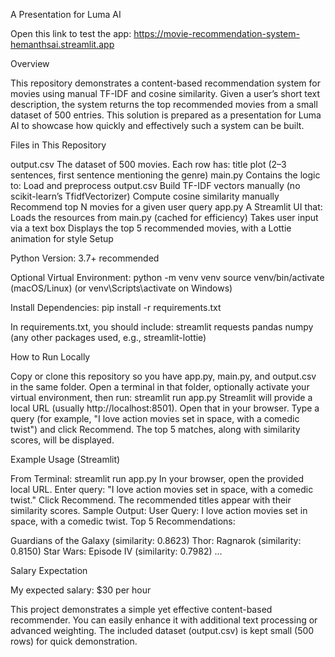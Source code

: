 A Presentation for Luma AI

Open this link to test the app: https://movie-recommendation-system-hemanthsai.streamlit.app

Overview

This repository demonstrates a content-based recommendation system for movies using manual TF-IDF and cosine similarity. Given a user’s short text description, the system returns the top recommended movies from a small dataset of 500 entries. This solution is prepared as a presentation for Luma AI to showcase how quickly and effectively such a system can be built.

Files in This Repository

output.csv
The dataset of 500 movies. Each row has:
title
plot (2–3 sentences, first sentence mentioning the genre)
main.py
Contains the logic to:
Load and preprocess output.csv
Build TF-IDF vectors manually (no scikit-learn’s TfidfVectorizer)
Compute cosine similarity manually
Recommend top N movies for a given user query
app.py
A Streamlit UI that:
Loads the resources from main.py (cached for efficiency)
Takes user input via a text box
Displays the top 5 recommended movies, with a Lottie animation for style
Setup

Python Version: 3.7+ recommended

Optional Virtual Environment: python -m venv venv source venv/bin/activate (macOS/Linux) (or venv\Scripts\activate on Windows)

Install Dependencies: pip install -r requirements.txt

In requirements.txt, you should include: streamlit requests pandas numpy (any other packages used, e.g., streamlit-lottie)

How to Run Locally

Copy or clone this repository so you have app.py, main.py, and output.csv in the same folder.
Open a terminal in that folder, optionally activate your virtual environment, then run: streamlit run app.py
Streamlit will provide a local URL (usually http://localhost:8501). Open that in your browser.
Type a query (for example, "I love action movies set in space, with a comedic twist") and click Recommend.
The top 5 matches, along with similarity scores, will be displayed.


Example Usage (Streamlit)

From Terminal: streamlit run app.py
In your browser, open the provided local URL.
Enter query: "I love action movies set in space, with a comedic twist."
Click Recommend.
The recommended titles appear with their similarity scores.
Sample Output: User Query: I love action movies set in space, with a comedic twist. Top 5 Recommendations:

Guardians of the Galaxy (similarity: 0.8623)
Thor: Ragnarok (similarity: 0.8150)
Star Wars: Episode IV (similarity: 0.7982) ...




Salary Expectation

My expected salary: $30 per hour



This project demonstrates a simple yet effective content-based recommender. You can easily enhance it with additional text processing or advanced weighting. The included dataset (output.csv) is kept small (500 rows) for quick demonstration.
